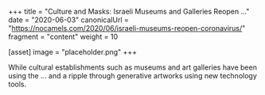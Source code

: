 +++
title = "Culture and Masks: Israeli Museums and Galleries Reopen ..."
date = "2020-06-03"
canonicalUrl = "https://nocamels.com/2020/06/israeli-museums-reopen-coronavirus/"
fragment = "content"
weight = 10

[asset]
    image = "placeholder.png"
+++

While cultural establishments such as museums and art galleries have been 
using the ... and a ripple through generative artworks using new technology 
tools.
